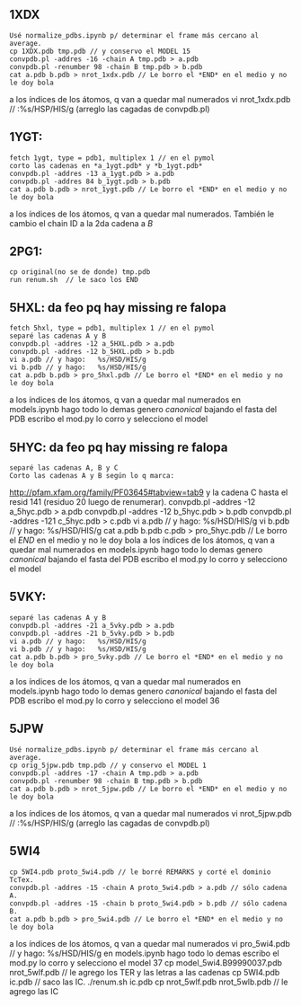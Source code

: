 1XDX
----
    Usé normalize_pdbs.ipynb p/ determinar el frame más cercano al average.
    cp 1XDX.pdb tmp.pdb // y conservo el MODEL 15
    convpdb.pl -addres -16 -chain A tmp.pdb > a.pdb
    convpdb.pl -renumber 98 -chain B tmp.pdb > b.pdb
    cat a.pdb b.pdb > nrot_1xdx.pdb // Le borro el *END* en el medio y no le doy bola
a los índices de los átomos, q van a quedar mal numerados
    vi nrot_1xdx.pdb // :%s/HSP/HIS/g    (arreglo las cagadas de convpdb.pl)

1YGT:
----
    fetch 1ygt, type = pdb1, multiplex 1 // en el pymol
    corto las cadenas en *a_1ygt.pdb* y *b_1ygt.pdb*    
    convpdb.pl -addres -13 a_1ygt.pdb > a.pdb
    convpdb.pl -addres 84 b_1ygt.pdb > b.pdb
    cat a.pdb b.pdb > nrot_1ygt.pdb // Le borro el *END* en el medio y no le doy bola
a los índices de los átomos, q van a quedar mal numerados. También le cambio
el chain ID a la 2da cadena a *B*

2PG1:
----
    cp original(no se de donde) tmp.pdb
    run renum.sh  // le saco los END

5HXL: da feo pq hay missing re falopa
----
    fetch 5hxl, type = pdb1, multiplex 1 // en el pymol
    separé las cadenas A y B
    convpdb.pl -addres -12 a_5HXL.pdb > a.pdb
    convpdb.pl -addres -12 b_5HXL.pdb > b.pdb
    vi a.pdb // y hago:   %s/HSD/HIS/g
    vi b.pdb // y hago:   %s/HSD/HIS/g
    cat a.pdb b.pdb > pro_5hxl.pdb // Le borro el *END* en el medio y no le doy bola
a los índices de los átomos, q van a quedar mal numerados
    en models.ipynb hago todo lo demas
    genero *canonical* bajando el fasta del PDB
    escribo el mod.py lo corro y selecciono el model 

5HYC: da feo pq hay missing re falopa
----
    separé las cadenas A, B y C
    Corto las cadenas A y B según lo q marca:
http://pfam.xfam.org/family/PF03645#tabview=tab9 y la cadena C hasta el resid
141 (residuo 20 luego de renumerar).
    convpdb.pl -addres -12 a_5hyc.pdb > a.pdb
    convpdb.pl -addres -12 b_5hyc.pdb > b.pdb
    convpdb.pl -addres -121 c_5hyc.pdb >  c.pdb
    vi a.pdb // y hago:   %s/HSD/HIS/g
    vi b.pdb // y hago:   %s/HSD/HIS/g
    cat a.pdb b.pdb c.pdb > pro_5hyc.pdb // Le borro el *END* en el medio y no le doy bola
a los índices de los átomos, q van a quedar mal numerados
    en models.ipynb hago todo lo demas
    genero *canonical* bajando el fasta del PDB
    escribo el mod.py lo corro y selecciono el model

5VKY:
----
    separé las cadenas A y B
    convpdb.pl -addres -21 a_5vky.pdb > a.pdb
    convpdb.pl -addres -21 b_5vky.pdb > b.pdb
    vi a.pdb // y hago:   %s/HSD/HIS/g
    vi b.pdb // y hago:   %s/HSD/HIS/g
    cat a.pdb b.pdb > pro_5vky.pdb // Le borro el *END* en el medio y no le doy bola
a los índices de los átomos, q van a quedar mal numerados
    en models.ipynb hago todo lo demas
    genero *canonical* bajando el fasta del PDB
    escribo el mod.py lo corro y selecciono el model 36

5JPW
----
    Usé normalize_pdbs.ipynb p/ determinar el frame más cercano al average.
    cp orig_5jpw.pdb tmp.pdb // y conservo el MODEL 1
    convpdb.pl -addres -17 -chain A tmp.pdb > a.pdb
    convpdb.pl -renumber 98 -chain B tmp.pdb > b.pdb
    cat a.pdb b.pdb > nrot_5jpw.pdb // Le borro el *END* en el medio y no le doy bola
a los índices de los átomos, q van a quedar mal numerados
    vi nrot_5jpw.pdb // :%s/HSP/HIS/g    (arreglo las cagadas de convpdb.pl)

5WI4
----
    cp 5WI4.pdb proto_5wi4.pdb // le borré REMARKS y corté el dominio TcTex.
    convpdb.pl -addres -15 -chain A proto_5wi4.pdb > a.pdb // sólo cadena A.
    convpdb.pl -addres -15 -chain b proto_5wi4.pdb > b.pdb // sólo cadena B.
    cat a.pdb b.pdb > pro_5wi4.pdb // Le borro el *END* en el medio y no le doy bola
a los índices de los átomos, q van a quedar mal numerados
    vi pro_5wi4.pdb // y hago:   %s/HSD/HIS/g
    en models.ipynb hago todo lo demas
    escribo el mod.py lo corro y selecciono el model 37
    cp model_5wi4.B99990037.pdb nrot_5wlf.pdb // le agrego los TER y las letras a las cadenas
    cp 5WI4.pdb ic.pdb // saco las IC.
    ./renum.sh ic.pdb 
    cp nrot_5wlf.pdb nrot_5wlb.pdb // le agrego las IC 
    
